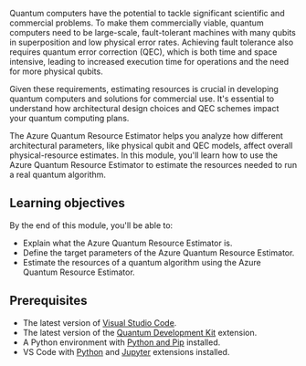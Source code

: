 Quantum computers have the potential to tackle significant scientific and commercial problems. To make them commercially viable, quantum computers need to be large-scale, fault-tolerant machines with many qubits in superposition and low physical error rates. Achieving fault tolerance also requires quantum error correction (QEC), which is both time and space intensive, leading to increased execution time for operations and the need for more physical qubits.

Given these requirements, estimating resources is crucial in developing quantum computers and solutions for commercial use. It's essential to understand how architectural design choices and QEC schemes impact your quantum computing plans.

The Azure Quantum Resource Estimator helps you analyze how different architectural parameters, like physical qubit and QEC models, affect overall physical-resource estimates. In this module, you'll learn how to use the Azure Quantum Resource Estimator to estimate the resources needed to run a real quantum algorithm.

## Learning objectives

By the end of this module, you'll be able to:

- Explain what the Azure Quantum Resource Estimator is.
- Define the target parameters of the Azure Quantum Resource Estimator.
- Estimate the resources of a quantum algorithm using the Azure Quantum Resource Estimator.

## Prerequisites

- The latest version of [Visual Studio Code](https://code.visualstudio.com/download).
- The latest version of the [Quantum Development Kit](https://marketplace.visualstudio.com/items?itemName=quantum.qsharp-lang-vscode) extension.
- A Python environment with [Python and Pip](https://apps.microsoft.com/detail/9NRWMJP3717K) installed.
- VS Code with [Python](https://marketplace.visualstudio.com/items?itemName=ms-python.python) and [Jupyter](https://marketplace.visualstudio.com/items?itemName=ms-toolsai.jupyter) extensions installed.